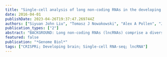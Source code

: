 ```yaml
---
title: "Single-cell analysis of long non-coding RNAs in the developing human neocortex"
date: 2016-04-01
publishDate: 2023-04-26T19:37:47.269744Z
authors: ["Siyuan John Liu", "Tomasz J Nowakowski", "Alex A Pollen", "Jan H Lui", "Max A Horlbeck", "Frank J Attenello", "Daniel He", "Jonathan S Weissman", "Arnold R Kriegstein", "Aaron A Diaz", "Daniel A Lim"]
publication_types: ["2"]
abstract: "BACKGROUND: Long non-coding RNAs (lncRNAs) comprise a diverse class of transcripts that can regulate molecular and cellular processes in brain development and disease. LncRNAs exhibit cell type- and tissue-specific expression, but little is known about the expression and function of lncRNAs in the developing human brain. Furthermore, it has been unclear whether lncRNAs are highly expressed in subsets of cells within tissues, despite appearing lowly expressed in bulk populations. RESULTS: We use strand-specific RNA-seq to deeply profile lncRNAs from polyadenylated and total RNA obtained from human neocortex at different stages of development, and we apply this reference to analyze the transcriptomes of single cells. While lncRNAs are generally detected at low levels in bulk tissues, single-cell transcriptomics of hundreds of neocortex cells reveal that many lncRNAs are abundantly expressed in individual cells and are cell type-specific. Notably, LOC646329 is a lncRNA enriched in single radial glia cells but is detected at low abundance in tissues. CRISPRi knockdown of LOC646329 indicates that this lncRNA regulates cell proliferation. CONCLUSION: The discrete and abundant expression of lncRNAs among individual cells has important implications for both their biological function and utility for distinguishing neural cell types."
featured: false
publication: "*Genome Biol*"
tags: ["CRISPRi; Developing brain; Single-cell RNA-seq; lncRNA"]
---
```


